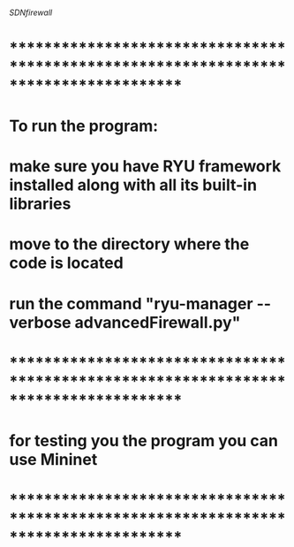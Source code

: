 ###### SDNfirewall ########
# ************************************************************************************
# To run the program:
# make sure you have RYU framework installed along with all its built-in libraries
# move to the directory where the code is located
# run the command "ryu-manager --verbose advancedFirewall.py"
# ************************************************************************************
# for testing you the program you can use Mininet
# ************************************************************************************
